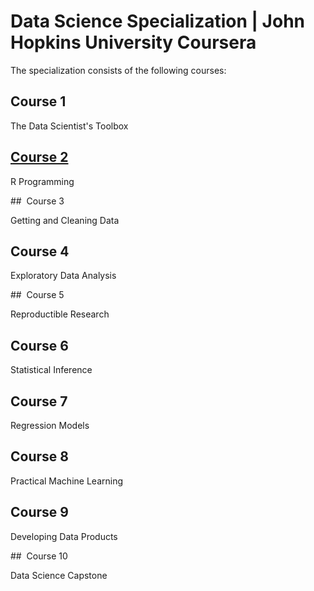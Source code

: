 # Data Science Specialization | John Hopkins University Coursera

The specialization consists of the following courses:


##    Course 1

The Data Scientist's Toolbox


##    [Course 2](https://github.com/PukkaPad/DataScienceR/tree/master/02_R)

R Programming


##    Course 3

Getting and Cleaning Data


##    Course 4

Exploratory Data Analysis


##    Course 5

Reproductible Research


##    Course 6

Statistical Inference


##    Course 7

Regression Models


##    Course 8

Practical Machine Learning


##    Course 9

Developing Data Products


##    Course 10

Data Science Capstone